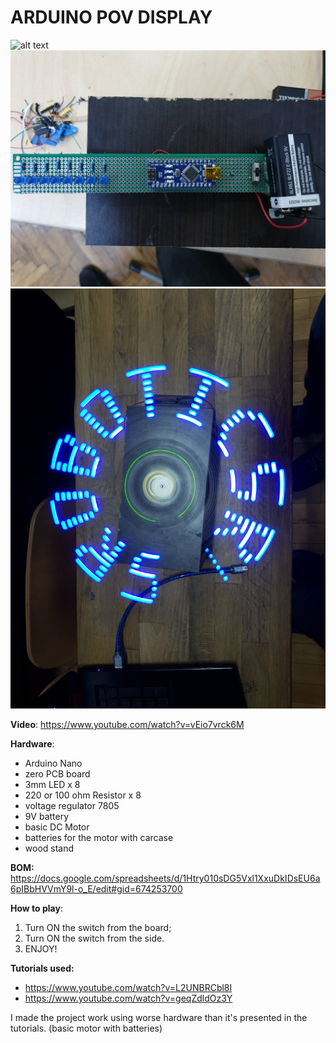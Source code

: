 # ARDUINO POV DISPLAY

![alt text](https://github.com/Mickai55/Introduction-to-Robotics/blob/master/Final%20Project/picture%201.jpg)
![alt text](https://github.com/Mickai55/Introduction-to-Robotics/blob/master/Final%20Project/picture%202.jpg)
![alt text](https://github.com/Mickai55/Introduction-to-Robotics/blob/master/Final%20Project/picture%203.jpg)


**Video**: https://www.youtube.com/watch?v=vEio7vrck6M

**Hardware**: 
- Arduino Nano 
- zero PCB board 
- 3mm LED x 8 
- 220 or 100 ohm Resistor x 8
- voltage regulator 7805
- 9V battery
- basic DC Motor
- batteries for the motor with carcase
- wood stand

**BOM:** https://docs.google.com/spreadsheets/d/1Htry010sDG5Vxl1XxuDkIDsEU6a6pIBbHVVmY9l-o_E/edit#gid=674253700

**How to play**:
1. Turn ON the switch from the board;
2. Turn ON the switch from the side.
3. ENJOY!

**Tutorials used:**
- https://www.youtube.com/watch?v=L2UNBRCbl8I
- https://www.youtube.com/watch?v=geqZdldOz3Y

I made the project work using worse hardware than it's presented in the tutorials. (basic motor with batteries)

